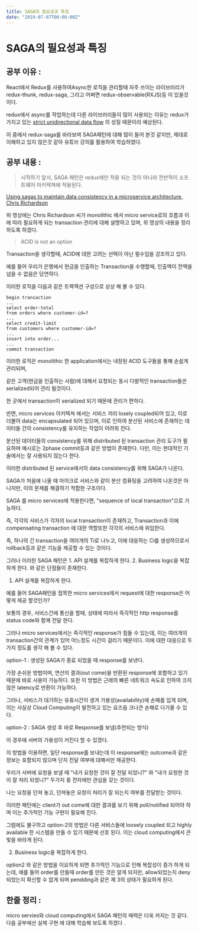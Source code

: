 ```yaml
---
title: SAGA의 필요성과 특징
date: "2019-07-07T00:00:00Z"
---
```


# SAGA의 필요성과 특징

## 공부 이유 :

React에서 Redux를 사용하여Async한 로직을 관리할때 자주 쓰이는 라이브러리가 redux-thunk, redux-saga, 그리고 어쩌면 redux-observable(RXJS)등 이 있을것이다.

redux에서 async를 작업하는데 다른 라이브러리들이 많이 사용되는 이유는 redux가 가지고 있는 [strict unidirectional data flow](https://redux.js.org/basics/data-flow) 의 성질 때문이라 예상된다.

이 중에서 redux-saga를 바라보며 SAGA패턴에 대해 많이 들어 본것 같지만, 제대로 이해하고 있지 않은것 같아 유튜브 강의를 활용하여 학습하였다.

## 공부 내용 :

> 시작하기 앞서, SAGA 패턴은 redux에만 적용 되는 것이 아니라 전반적이 소프트웨어 아키텍쳐에 적용된다.

[Using sagas to maintain data consistency in a microservice architecture, Chris Richardson](https://youtu.be/YPbGW3Fnmbc)

위 영상에는 Chris Richardson 씨가 monolithic 에서 micro service로의 흐름과 이에 따라 필요하게 되는 transaction 관리에 대해 설명하고 있며, 위 영상의 내용을 정리하도록 하겠다.

> ACID is not an option

Transaction을 생각할때, ACID에 대한 고려는 선택이 아닌 필수임을 강조하고 있다.

예를 들어 우리가 은행에서 현금을 인출하는 Transaction을 수행할때, 인출액이 잔액을 넘을 수 없음은 당연하다.

이러한 로직을 다음과 같은 트랙잭션 구성으로 상상 해 볼 수 있다.

    begin transaction
    ...
    select order-total
    from orders where customer-id=?
    ...
    select credit-limit
    from customers where customer-id=?
    ...
    insert into order...
    ...
    commit transaction

이러한 로직은 monolithic 한 application에서는 내장된 ACID 도구들을 통해 손쉽게 관리되며,

같은 고객(현금을 인출하는 사람)에 대해서 요청되는 동시 다발적인 transaction들은 serialized되어 관리 될것이다.

한 곳에서 transaction이 serialized 되기 때문에 관리가 편하다.

반면, micro services 아키텍쳐 에서는 서비스 끼리 losely coupled되어 있고, 이로 더불어 data는 encapsulated 되어 있으며, 이로 인하여 분산된 서비스에 존재하는 데이터들 간의 consistency를 유지하는 작업이 어려워 진다.

분산된 데이터들의 consistency를 위해 distributed 된 transaction 관리 도구가 필요하며 예시로는 2phase commit등과 같은 방법이 존재한다. 다만, 이는 현대적인 기술에서는 잘 사용되지 않는다 한다.

이러한 distributed 된 service에서의 data consistency를 위해 SAGA가 나온다.

SAGA가 처음에 나올 때 마이크로 서비스와 같이 분산 컴퓨팅을 고려하여 나온것은 아니지만, 이의 문제를 해결하기 적합한 구조이다.

SAGA 를 micro services에 적용한다면, "sequence of local transaction"으로 가능하다.

즉, 각각의 서비스가 각자의 local transaction이 존재하고, Transaction과 이에 compensating transaction 에 대한 역할또한 각각의 서비스에 위임한다.

즉, 하나의 긴 transaction을 여러개의 Ti로 나누고, 이에 대응하는 Ci를 생성하므로서 rollback등과 같은 기능을 제공할 수 있는 것이다.

그러나 이러한 SAGA 패턴은 1. API 설계를 복잡하게 한다. 2. Business logic을 복잡하게 한다. 와 같은 단점들이 존재한다.

1.  API 설계를 복잡하게 한다.

예를 들어 SAGA패턴을 접목한 micro services에서 request에 대한 response은 어떻게 제공 할것인가?

보통의 경우, 서비스간에 통신을 할때, 상태에 따라서 즉각적인 http response를 status code와 함께 전달 한다.

그러나 micro services에서는 즉각적인 response가 힘들 수 있는데, 이는 여러개의 transaction간의 관계가 있어 어느정도 시간이 걸리기 때문이다. 이에 대한 대응으로 두가지 정도를 생각 해 볼 수 있다.

option-1 : 생성된 SAGA가 종료 되었을 때 response를 보낸다.

가장 손쉬운 방법이며, 연산의 결과(out come)을 반환된 response에 포함하고 있기 때문에 바로 사용이 가능하다. 또한 이 방법은 근래의 빠른 네트워크 속도로 인하여 크지 않은 latency로 반환이 가능하다.

그러나, 서비스가 대기하는 유휴시간이 생겨 가용성(availability)에 손해를 입게 되며, 이는 사실상 Cloud Computing이 발전하고 있는 요즈음 크나큰 손해로 다가올 수 있다.

option-2 : SAGA 생성 후 바로 Response를 보냄(추천되는 방식)

이 경우에 서버의 가용성이 커진다 할 수 있겠다.

이 방법을 이용하면, 일단 response를 보내는데 이 response에는 outcome과 같은 정보는 포함되지 않으며 단지 전달 여부에 대해서만 제공한다.

우리가 서버에 요청을 보낼 때 "내가 요청한 것이 잘 전달 되었니?" 와 "내가 요청한 것이 잘 처리 되었니?" 두가지 중 전자에만 관심을 갖는 것이다.

나는 요청을 던져 놓고, 던져놓은 요청이 처리가 잘 되는지 여부를 전달받는 것이다.

이러한 패턴에는 client가 out come에 대한 결과를 보기 위해 poll/notified 되어야 하며 이는 추가적인 기능 구현이 필요해 진다.

그럼에도 불구하고 option-2의 방법은 다른 서비스들에 loosely coupled 되고 highly available 한 시스템을 만들 수 있기 때문에 선호 된다. 이는 cloud computing에서 큰 빛을 바라게 된다.

2. Business logic을 복잡하게 한다.

option2 와 같은 방법을 이요하게 되면 추가적인 기능으로 인해 복잡성이 증가 하게 되는데, 예를 들어 order를 만들때 order를 만든 것은 알게 되지만, allow되었는지 deny 되었는지 확신할 수 없게 되며 pendding과 같은 제 3의 상태가 필요하게 된다.

## 한줄 정리 :

micro servies와 cloud computing에서 SAGA 패턴의 매력은 더욱 커지는 것 같다. 다음 공부에선 실제 구현 에 대해 학습해 보도록 하겠다 .
